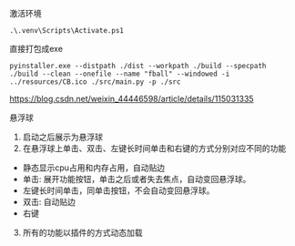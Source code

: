 激活环境
```
.\.venv\Scripts\Activate.ps1
```

直接打包成exe
```
pyinstaller.exe --distpath ./dist --workpath ./build --specpath ./build --clean --onefile --name "fball" --windowed -i ../resources/CB.ico ./src/main.py -p ./src
```


https://blog.csdn.net/weixin_44446598/article/details/115031335

悬浮球

 1. 启动之后展示为悬浮球
 2. 在悬浮球上单击、双击、左键长时间单击和右键的方式分别对应不同的功能
  - 静态显示cpu占用和内存占用，自动贴边
  - 单击: 展开功能按钮，单击之后或者失去焦点，自动变回悬浮球。
  - 左键长时间单击，同单击按钮，不会自动变回悬浮球。
  - 双击: 自动贴边
  - 右键
 3. 所有的功能以插件的方式动态加载